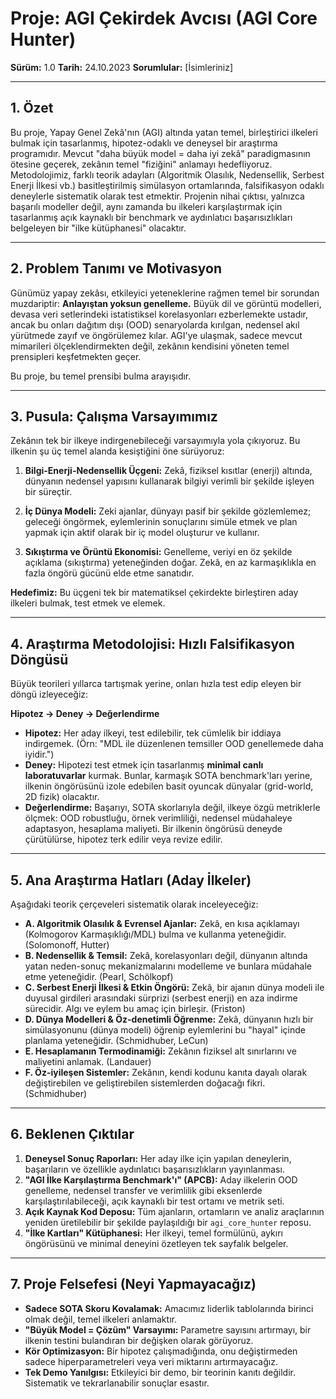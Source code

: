 # Proje: AGI Çekirdek Avcısı (AGI Core Hunter)

**Sürüm:** 1.0
**Tarih:** 24.10.2023
**Sorumlular:** [İsimleriniz]

---

## 1. Özet

Bu proje, Yapay Genel Zekâ'nın (AGI) altında yatan temel, birleştirici ilkeleri bulmak için tasarlanmış, hipotez-odaklı ve deneysel bir araştırma programıdır. Mevcut "daha büyük model = daha iyi zekâ" paradigmasının ötesine geçerek, zekânın temel "fiziğini" anlamayı hedefliyoruz. Metodolojimiz, farklı teorik adayları (Algoritmik Olasılık, Nedensellik, Serbest Enerji İlkesi vb.) basitleştirilmiş simülasyon ortamlarında, falsifikasyon odaklı deneylerle sistematik olarak test etmektir. Projenin nihai çıktısı, yalnızca başarılı modeller değil, aynı zamanda bu ilkeleri karşılaştırmak için tasarlanmış açık kaynaklı bir benchmark ve aydınlatıcı başarısızlıkları belgeleyen bir "ilke kütüphanesi" olacaktır.

---

## 2. Problem Tanımı ve Motivasyon

Günümüz yapay zekâsı, etkileyici yeteneklerine rağmen temel bir sorundan muzdariptir: **Anlayıştan yoksun genelleme.** Büyük dil ve görüntü modelleri, devasa veri setlerindeki istatistiksel korelasyonları ezberlemekte ustadır, ancak bu onları dağıtım dışı (OOD) senaryolarda kırılgan, nedensel akıl yürütmede zayıf ve öngörülemez kılar. AGI'ye ulaşmak, sadece mevcut mimarileri ölçeklendirmekten değil, zekânın kendisini yöneten temel prensipleri keşfetmekten geçer.

Bu proje, bu temel prensibi bulma arayışıdır.

---

## 3. Pusula: Çalışma Varsayımımız

Zekânın tek bir ilkeye indirgenebileceği varsayımıyla yola çıkıyoruz. Bu ilkenin şu üç temel alanda kesiştiğini öne sürüyoruz:

1. **Bilgi-Enerji-Nedensellik Üçgeni:** Zekâ, fiziksel kısıtlar (enerji) altında, dünyanın nedensel yapısını kullanarak bilgiyi verimli bir şekilde işleyen bir süreçtir.

2. **İç Dünya Modeli:** Zeki ajanlar, dünyayı pasif bir şekilde gözlemlemez; geleceği öngörmek, eylemlerinin sonuçlarını simüle etmek ve plan yapmak için aktif olarak bir iç model oluşturur ve kullanır.

3. **Sıkıştırma ve Örüntü Ekonomisi:** Genelleme, veriyi en öz şekilde açıklama (sıkıştırma) yeteneğinden doğar. Zekâ, en az karmaşıklıkla en fazla öngörü gücünü elde etme sanatıdır.

**Hedefimiz:** Bu üçgeni tek bir matematiksel çekirdekte birleştiren aday ilkeleri bulmak, test etmek ve elemek.

---

## 4. Araştırma Metodolojisi: Hızlı Falsifikasyon Döngüsü

Büyük teorileri yıllarca tartışmak yerine, onları hızla test edip eleyen bir döngü izleyeceğiz:

**Hipotez → Deney → Değerlendirme**

- **Hipotez:** Her aday ilkeyi, test edilebilir, tek cümlelik bir iddiaya indirgemek. (Örn: "MDL ile düzenlenen temsiller OOD genellemede daha iyidir.")
- **Deney:** Hipotezi test etmek için tasarlanmış **minimal canlı laboratuvarlar** kurmak. Bunlar, karmaşık SOTA benchmark'ları yerine, ilkenin öngörüsünü izole edebilen basit oyuncak dünyalar (grid-world, 2D fizik) olacaktır.
- **Değerlendirme:** Başarıyı, SOTA skorlarıyla değil, ilkeye özgü metriklerle ölçmek: OOD robustluğu, örnek verimliliği, nedensel müdahaleye adaptasyon, hesaplama maliyeti. Bir ilkenin öngörüsü deneyde çürütülürse, hipotez terk edilir veya revize edilir.

---

## 5. Ana Araştırma Hatları (Aday İlkeler)

Aşağıdaki teorik çerçeveleri sistematik olarak inceleyeceğiz:

- **A. Algoritmik Olasılık & Evrensel Ajanlar:** Zekâ, en kısa açıklamayı (Kolmogorov Karmaşıklığı/MDL) bulma ve kullanma yeteneğidir. (Solomonoff, Hutter)
- **B. Nedensellik & Temsil:** Zekâ, korelasyonları değil, dünyanın altında yatan neden-sonuç mekanizmalarını modelleme ve bunlara müdahale etme yeteneğidir. (Pearl, Schölkopf)
- **C. Serbest Enerji İlkesi & Etkin Öngörü:** Zekâ, bir ajanın dünya modeli ile duyusal girdileri arasındaki sürprizi (serbest enerji) en aza indirme sürecidir. Algı ve eylem bu amaç için birleşir. (Friston)
- **D. Dünya Modelleri & Öz-denetimli Öğrenme:** Zekâ, dünyanın hızlı bir simülasyonunu (dünya modeli) öğrenip eylemlerini bu "hayal" içinde planlama yeteneğidir. (Schmidhuber, LeCun)
- **E. Hesaplamanın Termodinamiği:** Zekânın fiziksel alt sınırlarını ve maliyetini anlamak. (Landauer)
- **F. Öz-iyileşen Sistemler:** Zekânın, kendi kodunu kanıta dayalı olarak değiştirebilen ve geliştirebilen sistemlerden doğacağı fikri. (Schmidhuber)

---

## 6. Beklenen Çıktılar

1. **Deneysel Sonuç Raporları:** Her aday ilke için yapılan deneylerin, başarıların ve özellikle aydınlatıcı başarısızlıkların yayınlanması.
2. **"AGI İlke Karşılaştırma Benchmark'ı" (APCB):** Aday ilkelerin OOD genelleme, nedensel transfer ve verimlilik gibi eksenlerde karşılaştırılabileceği, açık kaynaklı bir test ortamı ve metrik seti.
3. **Açık Kaynak Kod Deposu:** Tüm ajanların, ortamların ve analiz araçlarının yeniden üretilebilir bir şekilde paylaşıldığı bir `agi_core_hunter` reposu.
4. **"İlke Kartları" Kütüphanesi:** Her ilkeyi, temel formülünü, aykırı öngörüsünü ve minimal deneyini özetleyen tek sayfalık belgeler.

---

## 7. Proje Felsefesi (Neyi Yapmayacağız)

- **Sadece SOTA Skoru Kovalamak:** Amacımız liderlik tablolarında birinci olmak değil, temel ilkeleri anlamaktır.
- **"Büyük Model = Çözüm" Varsayımı:** Parametre sayısını artırmayı, bir ilkenin testini bulandıran bir değişken olarak görüyoruz.
- **Kör Optimizasyon:** Bir hipotez çalışmadığında, onu değiştirmeden sadece hiperparametreleri veya veri miktarını artırmayacağız.
- **Tek Demo Yanılgısı:** Etkileyici bir demo, bir teorinin kanıtı değildir. Sistematik ve tekrarlanabilir sonuçlar esastır.